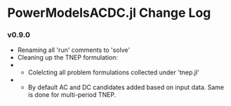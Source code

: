 PowerModelsACDC.jl Change Log
=============================



### v0.9.0
- Renaming all 'run' comments to 'solve'
- Cleaning up the TNEP formulation:
- -  Colelcting all problem formulations collected under 'tnep.jl'
- -  By default AC and DC candidates added based on input data. Same is done for multi-period TNEP. 
